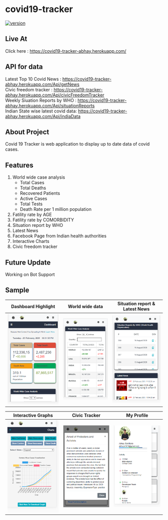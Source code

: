 # covid19-tracker

[![version](https://img.shields.io/badge/version-1.1-green.svg)](https://github.com/Abhaysardhara/Draw-Anything-Google-Chrome-Extension/releases/tag/v1.0)

## Live At
Click here : <https://covid19-tracker-abhay.herokuapp.com/>

## API for data
Latest Top 10 Covid News : <https://covid19-tracker-abhay.herokuapp.com/Api/getNews> </br>
Civic freedom tracker : <https://covid19-tracker-abhay.herokuapp.com/Api/civicFreedomTracker> </br>
Weekly Siuation Reports by WHO : <https://covid19-tracker-abhay.herokuapp.com/Api/situationReports> </br>
Indian State wise latest covid data: <https://covid19-tracker-abhay.herokuapp.com/Api/indiaData>

## About Project
Covid 19 Tracker is web application to display up to date data of covid cases.

## Features
1. World wide case analysis
    * Total Cases
    * Total Deaths
    * Recovered Patients
    * Active Cases
    * Total Tests
    * Death Rate per 1 million population
1. Fatility rate by AGE
1. Fatility rate by COMORBIDITY
1. Situation report by WHO
1. Latest News
1. Facebook Page from Indian health authorities
1. Interactive Charts
1. Civic freedom tracker


## Future Update
Working on Bot Support

## Sample
Dashboard Highlight           |  World wide data           |  Situation report & Latest News
:-------------------------:|:---------------------------:|:-------------------------:
![](https://github.com/Abhaysardhara/covid19-tracker/blob/main/Screenshot%20(70).png)  |  ![](https://github.com/Abhaysardhara/covid19-tracker/blob/main/Screenshot%20(71).png)  |  ![](https://github.com/Abhaysardhara/covid19-tracker/blob/main/Screenshot%20(72).png)

Interactive Graphs         |  Civic Tracker           |  My Profile
:-------------------------:|:---------------------------:|:-------------------------:
![](https://github.com/Abhaysardhara/covid19-tracker/blob/main/Screenshot%20(73).png)  |  ![](https://github.com/Abhaysardhara/covid19-tracker/blob/main/Screenshot%20(74).png)  |  ![](https://github.com/Abhaysardhara/covid19-tracker/blob/main/Screenshot%20(75).png)
